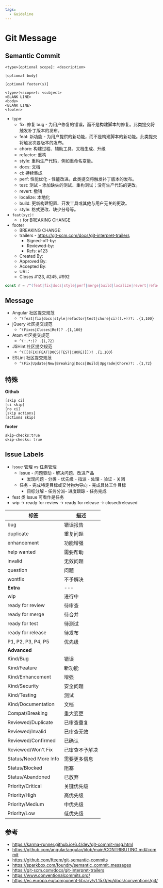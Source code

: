 ```yaml
---
tags:
  - Guideline
---
```


# Git Message

## Semantic Commit

```
<type>[optional scope]: <description>

[optional body]

[optional footer(s)]
```

```
<type>(<scope>): <subject>
<BLANK LINE>
<body>
<BLANK LINE>
<footer>
```

- type
  - fix: 修复 bug - 为用户修复的错误，而不是构建脚本的修复。此类提交将触发补丁版本的发布。
  - feat: 新功能 - 为用户提供的新功能，而不是构建脚本的新功能。此类提交将触发次要版本的发布。
  - chore: 构建过程、辅助工具、文档生成、升级
  - refactor: 重构
  - style: 重构生产代码，例如重命名变量。
  - docs: 文档
  - ci: 持续集成
  - perf: 性能优化 - 性能改进。此类提交将触发补丁版本的发布。
  - test: 测试 - 添加缺失的测试、重构测试；没有生产代码的更改。
  - revert: 撤销
  - localize: 本地化
  - build: 更新构建配置、开发工具或其他与用户无关的更改。
  - style: 格式更改、缺少分号等。
- `feat(xyz)!`
  - `!` for BREAKING CHANGE
- footer
  - BREAKING CHANGE:
  - trailers - https://git-scm.com/docs/git-interpret-trailers
    - Signed-off-by:
    - Reviewed-by:
    - Refs: #123
  - Created By:
  - Approved By:
  - Accepted By:
  - URL:
  - Closes #123, #245, #992

```js
const r = /^(feat|fix|docs|style|perf|merge|build|localize|revert|refactor|test|chore|ci)([(].+？[)])?!?: .{1,120}/;
```

## Message

- Angular 社区提交规范
  - `^(feat|fix|docs|style|refactor|test|chore|ci)((.+))?: .{1,100}`
- jQuery 社区提交规范
  - `^(Fixes|Closes|Ref)? .{1,100}`
- Atom 社区提交规范
  - `^(:.*:)? .{1,72}`
- JSHint 社区提交规范
  - `^([[(FIX|FEAT|DOCS|TEST|CHORE)]])? .{1,100}`
- ESLint 社区提交规范
  - `^(Fix|Update|New|Breaking|Docs|Build|Upgrade|Chore)?: .{1,72}`

## 特殊

**Github**

```
[skip ci]
[ci skip]
[no ci]
[skip actions]
[actions skip]
```

**footer**

```
skip-checks:true
skip-checks: true
```

## Issue Labels

- Issue 管理 vs 任务管理
  - Issue - 问题驱动 - 解决问题、改进产品
    - 发现问题 - 分类 - 优先级 - 指派 - 处理 - 验证 - 关闭
  - 任务 - 完成特定目标或交付物为导向 - 完成具体工作目标
    - 目标分解 - 任务分派- 进度跟踪 - 任务完成
- feat 类 Issue 可看作是任务
- wip → ready for review → ready for release → closed/released

| 标签                  | 描述           |
| --------------------- | -------------- |
| bug                   | 错误报告       |
| duplicate             | 重复问题       |
| enhancement           | 功能增强       |
| help wanted           | 需要帮助       |
| invalid               | 无效问题       |
| question              | 问题           |
| wontfix               | 不予解决       |
| **Extra**             | ---            |
| wip                   | 进行中         |
| ready for review      | 待审查         |
| ready for merge       | 待合并         |
| ready for test        | 待测试         |
| ready for release     | 待发布         |
| P1, P2, P3, P4, P5    | 优先级         |
| **Advanced**          |                |
| Kind/Bug              | 错误           |
| Kind/Feature          | 新功能         |
| Kind/Enhancement      | 增强           |
| Kind/Security         | 安全问题       |
| Kind/Testing          | 测试           |
| Kind/Documentation    | 文档           |
| Compat/Breaking       | 重大变更       |
| Reviewed/Duplicate    | 已审查重复     |
| Reviewed/Invalid      | 已审查无效     |
| Reviewed/Confirmed    | 已确认         |
| Reviewed/Won't Fix    | 已审查不予解决 |
| Status/Need More Info | 需要更多信息   |
| Status/Blocked        | 阻塞           |
| Status/Abandoned      | 已放弃         |
| Priority/Critical     | 关键优先级     |
| Priority/High         | 高优先级       |
| Priority/Medium       | 中优先级       |
| Priority/Low          | 低优先级       |

## 参考

- https://karma-runner.github.io/6.4/dev/git-commit-msg.html
- https://github.com/angular/angular/blob/main/CONTRIBUTING.md#commit
- https://github.com/fteem/git-semantic-commits
- https://sparkbox.com/foundry/semantic_commit_messages
- https://git-scm.com/docs/git-interpret-trailers
- https://www.conventionalcommits.org/
- https://ec.europa.eu/component-library/v1.15.0/eu/docs/conventions/git/

